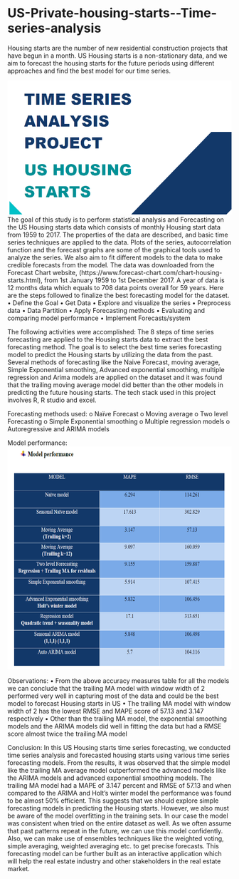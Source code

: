 # US-Private-housing-starts--Time-series-analysis
Housing starts are the number of new residential construction projects that have begun in a month. US Housing starts is a non-stationary data, and we aim to forecast the housing starts for the future periods using different approaches and find the best model for our time series.

<img src="https://github.com/akshaybhatt0095/US-Private-housing-starts--Time-series-analysis/blob/main/title.png" width="1100" height="300">
The goal of this study is to perform statistical analysis and Forecasting on the US Housing starts data which consists of monthly Housing start data from 1959 to 2017. The properties of the data are described, and basic time series techniques are applied to the data. Plots of the series, autocorrelation function and the forecast graphs are some of the graphical tools used to analyze the series. We also aim to fit different models to the data to make credible forecasts from the model. The data was downloaded from the Forecast Chart website, (https://www.forecast-chart.com/chart-housing-starts.html), from 1st January 1959 to 1st December 2017.
A year of data is 12 months data which equals to 708 data points overall for 59 years. Here are the steps followed to finalize the best forecasting model for the dataset.
• Define the Goal
• Get Data
• Explore and visualize the series
• Preprocess data
• Data Partition
• Apply Forecasting methods
• Evaluating and comparing model performance
• Implement Forecasts/system

The following activities were accomplished:
The 8 steps of time series forecasting are applied to the Housing starts data to extract the best forecasting method. The goal is to select the best time series forecasting model to predict the Housing starts by utilizing the data from the past.
Several methods of forecasting like the Naive Forecast, moving average, Simple Exponential smoothing, Advanced exponential smoothing, multiple regression and Arima models are applied on the dataset and it was found that the trailing moving average model did better than the other models in predicting the future housing starts.
The tech stack used in this project involves R, R studio and excel.

Forecasting methods used:
o Naïve Forecast
o Moving average
o Two level Forecasting
o Simple Exponential smoothing
o Multiple regression models
o Autoregressive and ARIMA models

Model performance:
<img src="https://github.com/akshaybhatt0095/US-Private-housing-starts--Time-series-analysis/blob/main/Model%20performance.png" width="1100" height="500">

Observations:
• From the above accuracy measures table for all the models we can conclude that the trailing MA model with window width of 2 performed very well in capturing most of the data and could be the best model to forecast Housing starts in US
• The trailing MA model with window width of 2 has the lowest RMSE and MAPE score of 57.13 and 3.147 respectively
• Other than the trailing MA model, the exponential smoothing models and the ARIMA models did well in fitting the data but had a RMSE score almost twice the trailing MA model

Conclusion:
In this US Housing starts time series forecasting, we conducted time series analysis and forecasted housing starts using various time series forecasting models. From the results, it was observed that the simple model like the trailing MA average model outperformed the advanced models like the ARIMA models and advanced exponential smoothing models. The trailing MA model had a MAPE of 3.147 percent and RMSE of 57.13 and when compared to the ARIMA and Holt’s winter model the performance was found to be almost 50% efficient. This suggests that we should explore simple forecasting models in predicting the Housing starts. However, we also must be aware of the model overfitting in the training sets. In our case the model was consistent when tried on the entire dataset as well. As we often assume that past patterns repeat in the future, we can use this model confidently. Also, we can make use of ensembles techniques like the weighted voting, simple averaging, weighted averaging etc. to get precise forecasts.
This forecasting model can be further built as an interactive application which will help the real estate industry and other stakeholders in the real estate market.
